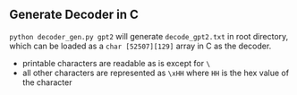 ## Generate Decoder in C

`python decoder_gen.py gpt2` will generate `decode_gpt2.txt` in root directory, which can be loaded as a `char [52507][129]` array in C as the decoder.
* printable characters are readable as is except for `\`
* all other characters are represented as `\xHH` where `HH` is the hex value of the character

